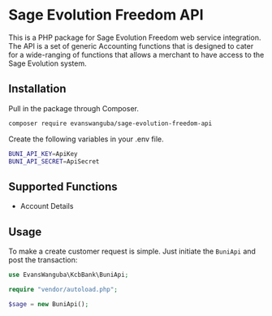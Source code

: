 # Sage Evolution Freedom API

This is a PHP package for Sage Evolution Freedom web service integration. The API is a set of generic Accounting functions that 
is designed to cater for a wide-ranging of functions that allows a merchant to have access to the Sage Evolution system.

## Installation

Pull in the package through Composer.
```bash
composer require evanswanguba/sage-evolution-freedom-api
```

Create the following variables in your .env file.
```bash
BUNI_API_KEY=ApiKey
BUNI_API_SECRET=ApiSecret
```

## Supported Functions
- Account Details

## Usage
To make a create customer request is simple. Just initiate the `BuniApi` and post the transaction:
```php
use EvansWanguba\KcbBank\BuniApi;

require "vendor/autoload.php";

$sage = new BuniApi();
